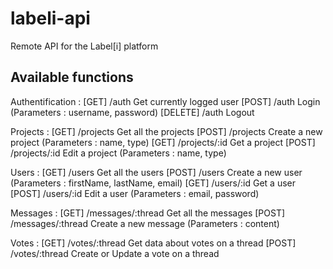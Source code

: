 labeli-api
==========

Remote API for the Label[i] platform

Available functions
-------------------

Authentification :
    [GET]    /auth              Get currently logged user
    [POST]   /auth              Login (Parameters : username, password)
    [DELETE] /auth              Logout

Projects :
    [GET]    /projects          Get all the projects
    [POST]   /projects          Create a new project (Parameters : name, type)
    [GET]    /projects/:id      Get a project
    [POST]   /projects/:id      Edit a project (Parameters : name, type)

Users :
    [GET]    /users             Get all the users
    [POST]   /users             Create a new user (Parameters : firstName, lastName, email)
    [GET]    /users/:id         Get a user
    [POST]   /users/:id         Edit a user (Parameters : email, password)

Messages :
    [GET]    /messages/:thread  Get all the messages
    [POST]   /messages/:thread  Create a new message (Parameters : content)

Votes :
    [GET]    /votes/:thread     Get data about votes on a thread
    [POST]   /votes/:thread     Create or Update a vote on a thread
